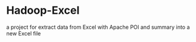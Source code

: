 # Hadoop-Excel
a project for extract data from Excel with Apache POI and summary into a new Excel file
